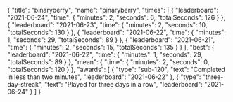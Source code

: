 {
  "title": "binaryberry",
  "name": "binaryberry",
  "times": [
    {
      "leaderboard": "2021-06-24",
      "time": {
        "minutes": 2,
        "seconds": 6,
        "totalSeconds": 126
      }
    },
    {
      "leaderboard": "2021-06-23",
      "time": {
        "minutes": 2,
        "seconds": 10,
        "totalSeconds": 130
      }
    },
    {
      "leaderboard": "2021-06-22",
      "time": {
        "minutes": 1,
        "seconds": 29,
        "totalSeconds": 89
      }
    },
    {
      "leaderboard": "2021-06-21",
      "time": {
        "minutes": 2,
        "seconds": 15,
        "totalSeconds": 135
      }
    }
  ],
  "best": {
    "leaderboard": "2021-06-22",
    "time": {
      "minutes": 1,
      "seconds": 29,
      "totalSeconds": 89
    }
  },
  "mean": {
    "time": {
      "minutes": 2,
      "seconds": 0,
      "totalSeconds": 120
    }
  },
  "awards": [
    {
      "type": "sub-120",
      "text": "Completed in less than two minutes",
      "leaderboard": "2021-06-22"
    },
    {
      "type": "three-day-streak",
      "text": "Played for three days in a row",
      "leaderboard": "2021-06-24"
    }
  ]
}